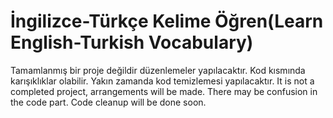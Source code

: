 # İngilizce-Türkçe Kelime Öğren(Learn English-Turkish Vocabulary)
 Tamamlanmış bir proje değildir düzenlemeler yapılacaktır. Kod kısmında karışıklıklar olabilir. Yakın zamanda kod temizlemesi yapılacaktır. 
 It is not a completed project, arrangements will be made. There may be confusion in the code part. Code cleanup will be done soon.
